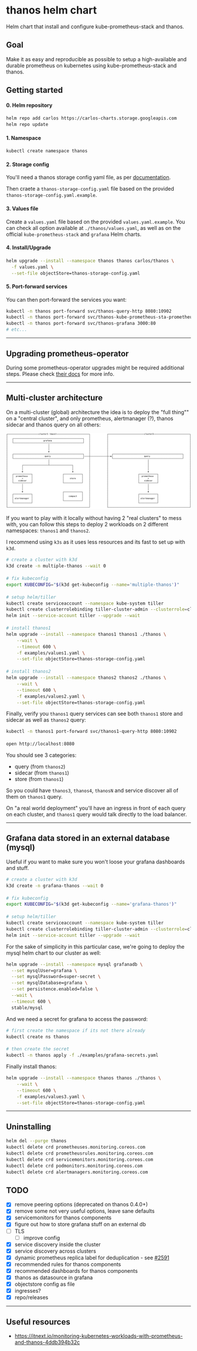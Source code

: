 # thanos helm chart

Helm chart that install and configure kube-prometheus-stack and thanos.

## Goal

Make it as easy and reproducible as possible to setup a high-available and
durable prometheus on kubernetes using kube-prometheus-stack and thanos.

## Getting started

#### 0. Helm repository

```sh
helm repo add carlos https://carlos-charts.storage.googleapis.com
helm repo update
```

#### 1. Namespace

```sh
kubectl create namespace thanos
```

#### 2. Storage config

You'll need a thanos storage config yaml file, as per
[documentation](https://thanos.io/storage.md/).

Then craete a `thanos-storage-config.yaml` file based on the provided
`thanos-storage-config.yaml.example`.

#### 3. Values file

Create a `values.yaml` file based on the provided `values.yaml.example`.
You can check all option available at `./thanos/values.yaml`, as well as
on the official `kube-prometheus-stack` and `grafana` Helm charts.

#### 4. Install/Upgrade

```sh
helm upgrade --install --namespace thanos thanos carlos/thanos \
  -f values.yaml \
  --set-file objectStore=thanos-storage-config.yaml
```

#### 5. Port-forward services

You can then port-forward the services you want:

```sh
kubectl -n thanos port-forward svc/thanos-query-http 8080:10902
kubectl -n thanos port-forward svc/thanos-kube-prometheus-sta-prometheus 9090:9090
kubectl -n thanos port-forward svc/thanos-grafana 3000:80
# etc...
```

---

## Upgrading prometheus-operator

During some prometheus-operator upgrades might be required additional steps. Please check [their docs](https://github.com/prometheus-community/helm-charts/tree/main/charts/kube-prometheus-stack#upgrading-chart) for more info.

---

## Multi-cluster architecture

On a multi-cluster (global) architecture the idea is to deploy the "full thing""
on a "central cluster", and only prometheus, alertmanager (?), thanos sidecar
and thanos query on all others:

![](examples/arch.png)

If you want to play with it locally without having 2 "real clusters" to mess
with, you can follow this steps to deploy 2 workloads on 2 different
namespaces: `thanos1` and `thanos2`.

I recommend using `k3s` as it uses less resources and its fast to set up
with `k3d`.

```sh
# create a cluster with k3d
k3d create -n multiple-thanos --wait 0

# fix kubeconfig
export KUBECONFIG="$(k3d get-kubeconfig --name='multiple-thanos')"

# setup helm/tiller
kubectl create serviceaccount --namespace kube-system tiller
kubectl create clusterrolebinding tiller-cluster-admin --clusterrole=cluster-admin --serviceaccount=kube-system:tiller
helm init --service-account tiller --upgrade --wait

# install thanos1
helm upgrade --install --namespace thanos1 thanos1 ./thanos \
	--wait \
	--timeout 600 \
	-f examples/values1.yaml \
	--set-file objectStore=thanos-storage-config.yaml

# install thanos2
helm upgrade --install --namespace thanos2 thanos2 ./thanos \
	--wait \
	--timeout 600 \
	-f examples/values2.yaml \
	--set-file objectStore=thanos-storage-config.yaml
```

Finally, verify you `thanos1` query services can see both `thanos1` store and
sidecar as well as `thanos2` query:

```sh
kubectl -n thanos1 port-forward svc/thanos1-query-http 8080:10902

open http://localhost:8080
```

You should see 3 categories:

- query (from `thanos2`)
- sidecar (from `thanos1`)
- store (from `thanos1`)

So you could have `thanos3`, `thanos4`, `thanosN` and service discover all of
them on `thanos1` query.

On "a real world deployment" you'll have an ingress in front of each query
on each cluster, and `thanos1` query would talk directly to the load balancer.

---

## Grafana data stored in an external database (mysql)

Useful if you want to make sure you won't loose your grafana dashboards and stuff.

```sh
# create a cluster with k3d
k3d create -n grafana-thanos --wait 0

# fix kubeconfig
export KUBECONFIG="$(k3d get-kubeconfig --name='grafana-thanos')"

# setup helm/tiller
kubectl create serviceaccount --namespace kube-system tiller
kubectl create clusterrolebinding tiller-cluster-admin --clusterrole=cluster-admin --serviceaccount=kube-system:tiller
helm init --service-account tiller --upgrade --wait
```

For the sake of simplicity in this particular case, we're going to deploy
the mysql helm chart to our cluster as well:

```sh
helm upgrade --install --namespace mysql grafanadb \
  --set mysqlUser=grafana \
  --set mysqlPassword=super-secret \
  --set mysqlDatabase=grafana \
  --set persistence.enabled=false \
  --wait \
  --timeout 600 \
  stable/mysql
```

And we need a secret for grafana to access the password:

```sh
# first create the namespace if its not there already
kubectl create ns thanos

# then create the secret
kubectl -n thanos apply -f ./examples/grafana-secrets.yaml
```

Finally install thanos:

```sh
helm upgrade --install --namespace thanos thanos ./thanos \
	--wait \
	--timeout 600 \
	-f examples/values3.yaml \
	--set-file objectStore=thanos-storage-config.yaml
```

---

## Uninstalling

```sh
helm del --purge thanos
kubectl delete crd prometheuses.monitoring.coreos.com
kubectl delete crd prometheusrules.monitoring.coreos.com
kubectl delete crd servicemonitors.monitoring.coreos.com
kubectl delete crd podmonitors.monitoring.coreos.com
kubectl delete crd alertmanagers.monitoring.coreos.com
```

## TODO

- [x] remove peering options (deprecated on thanos 0.4.0+)
- [x] remove some not very useful options, leave sane defaults
- [x] servicemonitors for thanos components
- [x] figure out how to store grafana stuff on an external db
- [ ] TLS
  - [ ] improve config
- [x] service discovery inside the cluster
- [x] service discovery across clusters
- [x] dynamic prometheus replica label for deduplication - see [#2591](https://github.com/coreos/prometheus-operator/pull/2591)
- [x] recommended rules for thanos components
- [x] recommended dashboards for thanos components
- [x] thanos as datasource in grafana
- [x] objectstore config as file
- [x] ingresses?
- [x] repo/releases

---

## Useful resources

- https://itnext.io/monitoring-kubernetes-workloads-with-prometheus-and-thanos-4ddb394b32c
